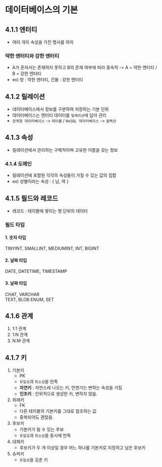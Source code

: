 # 데이터베이스의 기본

## 4.1.1 엔터티
- 여러 개의 속성을 가진 명사를 의미

### 약한 엔터티와 강한 엔터티
- A가 혼자서는 존재하지 못하고 B의 존재 여부에 따라 종속적 
    -> A = 약한 엔터티 / B = 강한 엔터티
- ex) 방 : 약한 엔터티, 건물 : 강한 엔터티

## 4.1.2 릴레이션
- 데이터베이스에서 정보를 구분하여 저장하는 기본 단위
- 데이터베이스는 엔터티 데이터를 `릴레이션`에 담아 관리
- `관계형 데이터베이스` -> `테이블` / `NoSQL 데이터베이스` -> `컬렉션`

## 4.1.3 속성
- 릴레이션에서 관리하는 구체적이며 고유한 이름을 갖는 정보

### 4.1.4 도메인
- 릴레이션에 포함된 각각의 속성들이 가질 수 있는 값의 집합
- ex) 성별이라는 속성 : { 남, 여 }

## 4.1.5 필드와 레코드
- 레코드 : 테이블에 쌓이는 행 단위의 데이터

### 필드 타입
#### 1. 숫자 타입
TINYINT, SMALLINT, MEDIUMINT, INT, BIGINT  
#### 2. 날짜 타입
DATE, DATETIME, TIMESTAMP  
#### 3. 날짜 타입
CHAT, VARCHAR  
TEXT, BLOB
ENUM, SET

## 4.1.6 관계
1. 1:1 관계
2. 1:N 관계
3. N:M 관계

## 4.1.7 키
1. 기본키
    - PK
    - `유일성`과 `최소성`을 만족
    - **자연키** : 자연스레 나오는 키, 언젠가는 변하는 속성을 가짐
    - **인조키** : 인위적으로 생성한 키, 변하지 않음.
2. 외래키
    - FK
   - 다른 테이블의 기본키를 그대로 참조하는 값
   - 중복되어도 괜찮음.
3. 후보키
    - 기본키가 될 수 있는 후보
    - `유일성`과 `최소성`을 동시에 만족
4. 대체키
    - 후보키가 두 개 이상일 경우 어느 하나를 기본키로 지정하고 남은 후보키
5. 슈퍼키
    - `유일성`을 갖춘 키

